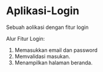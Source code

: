 # Aplikasi-Login
Sebuah aolikasi dengan fitur login

Alur Fitur Login:
1. Memasukkan email dan password
2. Memvalidasi masukan.
3. Menampilkan halaman beranda.
